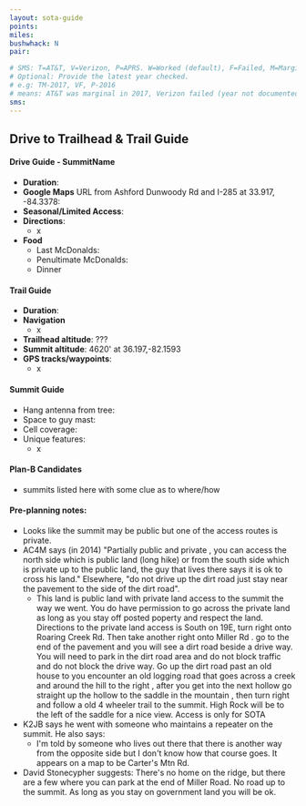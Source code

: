 ```yaml
---
layout: sota-guide
points: 
miles: 
bushwhack: N
pair: 

# SMS: T=AT&T, V=Verizon, P=APRS. W=Worked (default), F=Failed, M=Marginal (some failed).
# Optional: Provide the latest year checked.
# e.g: TM-2017, VF, P-2016
# means: AT&T was marginal in 2017, Verizon failed (year not documented), APRS worked in 2016.
sms: 
---
```

Drive to Trailhead & Trail Guide
--------------------------------------------------------
#### Drive Guide - SummitName

* **Duration**: 
* **Google Maps** URL from Ashford Dunwoody Rd and I-285 at 33.917, -84.3378: 
* **Seasonal/Limited Access**:
* **Directions**:
    * x
* **Food**
    * Last McDonalds: 
    * Penultimate McDonalds: 
    * Dinner

#### Trail Guide

* **Duration**:
* **Navigation**
    * x
* **Trailhead altitude**: ???
* **Summit altitude**: 4620' at 36.197,-82.1593
* **GPS tracks/waypoints**:
    * x

#### Summit Guide

* Hang antenna from tree:
* Space to guy mast:
* Cell coverage:
* Unique features:
    * x

#### Plan-B Candidates

* summits listed here with some clue as to where/how

#### Pre-planning notes:

* Looks like the summit may be public but one of the access routes is private.
* AC4M says (in 2014) "Partially public and private , you can access the north side which is public land (long hike) or from the south side which is private up to the public land, the guy that lives there says it is ok to cross his land."  Elsewhere, "do not drive up the dirt road just stay near the pavement to the side of the dirt road".
    * This land is public land with private land access to the summit the way we went. You do have permission to go across the private land as long as you stay off posted poperty and respect the land. Directions to the private land access is South on 19E, turn right onto Roaring Creek Rd. Then take another right onto Miller Rd . go to the end of the pavement and you will see a dirt road beside a drive way. You will need to park in the dirt roadarea and do not block traffic and do not block the drive way. Go up the dirt road past an old house to you encounter an old logging road that goes across a creek and around the hill to the right , after you get into the next hollow go straight up the hollow to the saddle in the mountain , then turn right and follow a old 4 wheeler trail to the summit. High Rock will be to the left of the saddle for a nice view. Access is only for SOTA
* K2JB says he went with someone who maintains a repeater on the summit.  He also says:
    * I'm told by someone who lives out there that there is another way from the opposite side but I don't know how that course goes.  It appears on a map to be Carter's Mtn Rd.
* David Stonecypher suggests:  There's no home on the ridge, but there are a few where you can park at the end of Miller Road. No road up to the summit. As long as you stay on government land you will be ok.
